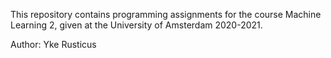 This repository contains programming assignments for the course Machine Learning 2, given at the University of Amsterdam 2020-2021.

Author: Yke Rusticus
